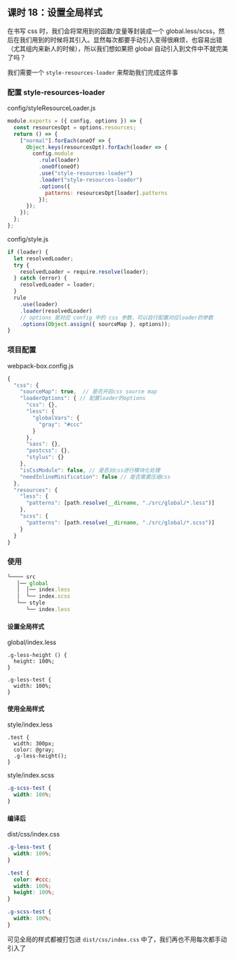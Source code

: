 ## 课时 18：设置全局样式

在书写 css 时，我们会将常用到的函数/变量等封装成一个 global.less/scss，然后在我们用到的时候将其引入。显然每次都要手动引入变得很麻烦，也容易出错（尤其组内来新人的时候），所以我们想如果把 global 自动引入到文件中不就完美了吗？

我们需要一个 `style-resources-loader` 来帮助我们完成这件事

### 配置 style-resources-loader

config/styleResourceLoader.js

```js
module.exports = ({ config, options }) => {
  const resourcesOpt = options.resources;
  return () => {
    ["normal"].forEach(oneOf => {
      Object.keys(resourcesOpt).forEach(loader => {
        config.module
          .rule(loader)
          .oneOf(oneOf)
          .use("style-resources-loader")
          .loader("style-resources-loader")
          .options({
            patterns: resourcesOpt[loader].patterns
          });
      });
    });
  };
};
```

config/style.js

```js
if (loader) {
  let resolvedLoader;
  try {
    resolvedLoader = require.resolve(loader);
  } catch (error) {
    resolvedLoader = loader;
  }
  rule
    .use(loader)
    .loader(resolvedLoader)
    // options 是对应 config 中的 css 参数，可以自行配置对应loader的参数
    .options(Object.assign({ sourceMap }, options));
}
```

### 项目配置

webpack-box.config.js

```js
{
  "css": {
    "sourceMap": true,  // 是否开启css source map
    "loaderOptions": { // 配置loader的options
      "css": {},
      "less": {
        "globalVars": {
          "gray": "#ccc"
        }
      },
      "sass": {},
      "postcss": {},
      "stylus": {}
    },
    "isCssModule": false, // 是否对css进行模块化处理
    "needInlineMinification": false // 是否需要压缩css
  },
  "resources": {
    "less": {
      "patterns": [path.resolve(__dirname, "./src/global/*.less")]
    },
    "scss": {
      "patterns": [path.resolve(__dirname, "./src/global/*.scss")]
    }
  }
}
```

### 使用

```js
└──── src
   │── global
   │  │── index.less
   │  └── index.scss
   └── style
      └── index.less
```

#### 设置全局样式

global/index.less

```less
.g-less-height () {
  height: 100%;
}

.g-less-test {
  width: 100%;
}
```

#### 使用全局样式

style/index.less

```less
.test {
  width: 300px;
  color: @gray;
  .g-less-height();
}
```

style/index.scss

```scss
.g-scss-test {
  width: 100%;
}
```

#### 编译后

dist/css/index.css

```css
.g-less-test {
  width: 100%;
}

.test {
  color: #ccc;
  width: 100%;
  height: 100%;
}

.g-scss-test {
  width: 100%;
}
```

可见全局的样式都被打包进 `dist/css/index.css` 中了，我们再也不用每次都手动引入了
